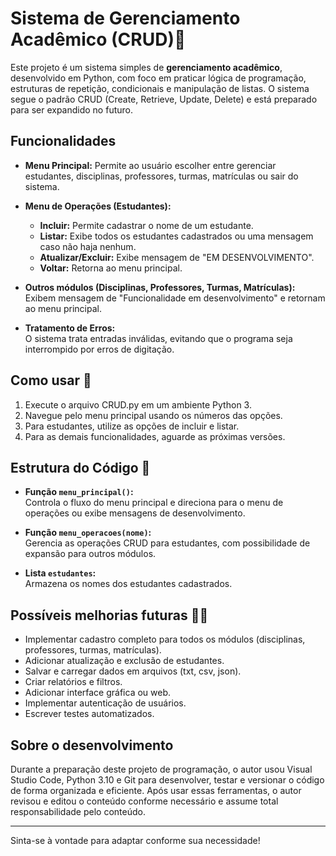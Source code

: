 # Sistema de Gerenciamento Acadêmico (CRUD)💼

Este projeto é um sistema simples de **gerenciamento acadêmico**, desenvolvido em Python, com foco em praticar lógica de programação, estruturas de repetição, condicionais e manipulação de listas. O sistema segue o padrão CRUD (Create, Retrieve, Update, Delete) e está preparado para ser expandido no futuro.

## Funcionalidades 

- **Menu Principal:** 
  Permite ao usuário escolher entre gerenciar estudantes, disciplinas, professores, turmas, matrículas ou sair do sistema.

- **Menu de Operações (Estudantes):**  
  - **Incluir:** Permite cadastrar o nome de um estudante.
  - **Listar:** Exibe todos os estudantes cadastrados ou uma mensagem caso não haja nenhum.
  - **Atualizar/Excluir:** Exibe mensagem de "EM DESENVOLVIMENTO".
  - **Voltar:** Retorna ao menu principal.

- **Outros módulos (Disciplinas, Professores, Turmas, Matrículas):**  
  Exibem mensagem de "Funcionalidade em desenvolvimento" e retornam ao menu principal.

- **Tratamento de Erros:**  
  O sistema trata entradas inválidas, evitando que o programa seja interrompido por erros de digitação.

## Como usar 📢

1. Execute o arquivo CRUD.py em um ambiente Python 3.
2. Navegue pelo menu principal usando os números das opções.
3. Para estudantes, utilize as opções de incluir e listar.
4. Para as demais funcionalidades, aguarde as próximas versões.

## Estrutura do Código 🧬

- **Função `menu_principal()`:**  
  Controla o fluxo do menu principal e direciona para o menu de operações ou exibe mensagens de desenvolvimento.

- **Função `menu_operacoes(nome)`:**  
  Gerencia as operações CRUD para estudantes, com possibilidade de expansão para outros módulos.

- **Lista `estudantes`:**  
  Armazena os nomes dos estudantes cadastrados.

## Possíveis melhorias futuras 👨‍💻

- Implementar cadastro completo para todos os módulos (disciplinas, professores, turmas, matrículas).
- Adicionar atualização e exclusão de estudantes.
- Salvar e carregar dados em arquivos (txt, csv, json).
- Criar relatórios e filtros.
- Adicionar interface gráfica ou web.
- Implementar autenticação de usuários.
- Escrever testes automatizados.

## Sobre o desenvolvimento

Durante a preparação deste projeto de programação, o autor usou Visual Studio Code, Python 3.10 e Git para desenvolver, testar e versionar o código de forma organizada e eficiente. Após usar essas ferramentas, o autor revisou e editou o conteúdo conforme necessário e assume total responsabilidade pelo conteúdo.

---

Sinta-se à vontade para adaptar conforme sua necessidade!
